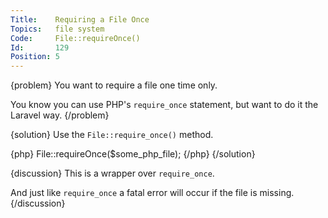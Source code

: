 ```yaml
---
Title:    Requiring a File Once
Topics:   file system
Code:     File::requireOnce()
Id:       129
Position: 5
---
```


{problem}
You want to require a file one time only.

You know you can use PHP's `require_once` statement, but want to do it the Laravel way.
{/problem}

{solution}
Use the `File::require_once()` method.

{php}
File::requireOnce($some_php_file);
{/php}
{/solution}

{discussion}
This is a wrapper over `require_once`.

And just like `require_once` a fatal error will occur if the file is missing.
{/discussion}
